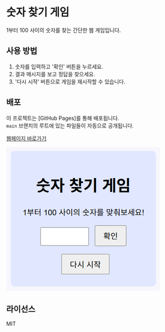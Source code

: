 # 숫자 찾기 게임

1부터 100 사이의 숫자를 찾는 간단한 웹 게임입니다.

## 사용 방법

1. 숫자를 입력하고 '확인' 버튼을 누르세요.
2. 결과 메시지를 보고 정답을 찾으세요.
3. '다시 시작' 버튼으로 게임을 재시작할 수 있습니다.

## 배포

이 프로젝트는 [GitHub Pages]를 통해 배포됩니다.  
`main` 브랜치의 루트에 있는 파일들이 자동으로 공개됩니다.

[웹페이지 바로가기](https://buskingsue.github.io/number_game/)

![웹페이지 스크린샷](https://github.com/buskingsue/number_game/blob/main/game.png)

## 라이선스

MIT
